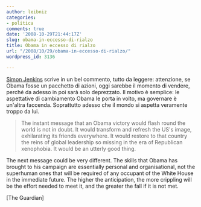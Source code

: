 ```yaml
---
author: leibniz
categories:
- politica
comments: true
date: '2008-10-29T21:44:17Z'
slug: obama-in-eccesso-di-rialzo
title: Obama in eccesso di rialzo
url: "/2008/10/29/obama-in-eccesso-di-rialzo/"
wordpress_id: 3136

---
```

[Simon Jenkins](http://www.guardian.co.uk/commentisfree/2008/oct/29/barack-obama-us-elections) scrive in un bel commento, tutto da leggere: attenzione, se Obama fosse un pacchetto di azioni, oggi sarebbe il momento di vendere, perché da adesso in poi sarà solo deprezzato. Il motivo è semplice: le aspettative di cambiamento Obama le porta in volto, ma governare è un'altra faccenda. Soprattutto adesso che il mondo si aspetta veramente troppo da lui.


> The instant message that an Obama victory would flash round the world is not in doubt. It would transform and refresh the US's image, exhilarating its friends everywhere. It would restore to that country the reins of global leadership so missing in the era of Republican xenophobia. It would be an utterly good thing.

The next message could be very different. The skills that Obama has brought to his campaign are essentially personal and organisational, not the superhuman ones that will be required of any occupant of the White House in the immediate future. The higher the anticipation, the more crippling will be the effort needed to meet it, and the greater the fall if it is not met.


[The Guardian]

